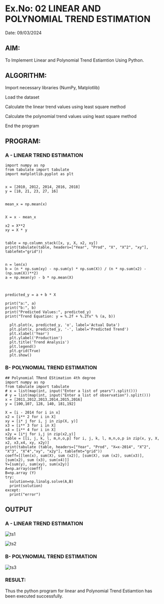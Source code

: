 # Ex.No: 02 LINEAR AND POLYNOMIAL TREND ESTIMATION
Date: 09/03/2024

## AIM:
To Implement Linear and Polynomial Trend Estiamtion Using Python.

## ALGORITHM:
Import necessary libraries (NumPy, Matplotlib)

Load the dataset

Calculate the linear trend values using least square method

Calculate the polynomial trend values using least square method

End the program

## PROGRAM:
### A - LINEAR TREND ESTIMATION
```
import numpy as np
from tabulate import tabulate
import matplotlib.pyplot as plt


x = [2010, 2012, 2014, 2016, 2018]
y = [18, 21, 23, 27, 16]


mean_x = np.mean(x)


X = x - mean_x

x2 = X**2
xy = X * y


table = np.column_stack([x, y, X, x2, xy])
print(tabulate(table, headers=["Year", "Prod", "X", "X^2", "xy"], tablefmt="grid"))


n = len(x)
b = (n * np.sum(xy) - np.sum(y) * np.sum(X)) / (n * np.sum(x2) - (np.sum(X))**2)
a = np.mean(y) - b * np.mean(X)



predicted_y = a + b * X

print("a:", a)
print("b:", b)
print("Predicted Values:", predicted_y)
print("Trend Equation: y = %.2f + %.2fx" % (a, b))

  plt.plot(x, predicted_y, 'o', label='Actual Data')
  plt.plot(x, predicted_y, '-', label='Predicted Trend')
  plt.xlabel('Year')
  plt.ylabel('Production')
  plt.title('Trend Analysis')
  plt.legend()
  plt.grid(True)
  plt.show()
```

### B- POLYNOMIAL TREND ESTIMATION
```
## Polynomial TRend EStimation 4th degree
import numpy as np
from tabulate import tabulate
# x = list(map(int, input("Enter a list of years").split()))
# y = list(map(int, input("Enter a list of observation").split()))
x = [2011,2012,2013,2014,2015,2016]
y = [100,107, 128, 140, 181,192]

X = [i - 2014 for i in x]
x2 = [i** 2 for i in X]
xy = [i* j for i, j in zip(X, y)]
x3 = [i** 3 for i in X]
x4 = [i** 4 for i in X]
x2y = [i*j for i,j in zip(x2,y)]
table = [[i, j, k, l, m,n,o,p] for i, j, k, l, m,n,o,p in zip(x, y, X, x2, x3,x4, xy, x2y)]
print(tabulate (table, headers=["Year", "Prod", "X=x-2014", "X^2", "X^3", "X^4","xy", "x2y"], tablefmt="grid"))
coeff=[[len(x), sum(X), sum (x2)], [sum(X), sum (x2), sum(x3)], [sum(x2), sum (x3), sum(x4)]]
Y=[sum(y), sum(xy), sum(x2y)]
A=np.array(coeff)
B=np.array (Y)
try:
  solution=np.linalg.solve(A,B)
  print(solution)
except:
  print("error")
```
## OUTPUT
### A - LINEAR TREND ESTIMATION
![ts1](https://github.com/Ishu-Vasanth/TSA_EXP2/assets/94154614/530f0dd9-4930-449f-aa6a-d733c99aa1cb)

![ts2](https://github.com/Ishu-Vasanth/TSA_EXP2/assets/94154614/0003b498-da60-4794-9d7f-c6e779953f28)

### B- POLYNOMIAL TREND ESTIMATION
![ts3](https://github.com/Ishu-Vasanth/TSA_EXP2/assets/94154614/74331e86-e699-428b-85aa-9eb099c1d467)

### RESULT:
Thus the python program for linear and Polynomial Trend Estiamtion has been executed successfully.
